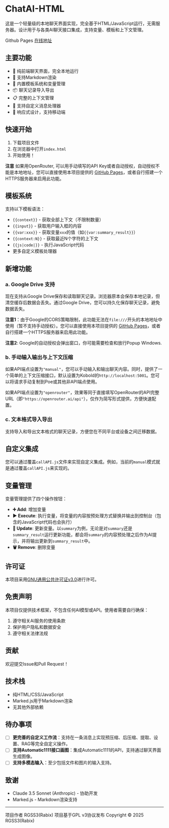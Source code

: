 # ChatAI-HTML

这是一个轻量级的本地聊天界面实现，完全基于HTML/JavaScript运行，无需服务器。设计用于与各类AI聊天接口集成，支持变量、模板和上下文管理。

Github Pages [在线地址](https://rgss3.github.io/ChatAI-HTML)

## 主要功能

- 💬 纯前端聊天界面，完全本地运行
- 📝 支持Markdown渲染
- 🔄 内置模板系统和变量管理
- 📦 聊天记录导入导出
- 📋 完整的上下文管理
- 🎨 支持自定义消息处理器
- 📱 响应式设计，支持移动端

## 快速开始

1. 下载项目文件
2. 在浏览器中打开`index.html`
3. 开始使用！

**注意** 如果用OpenRouter, 可以用手动填写的API Key或者自动授权，自动授权不能是本地地址，您可以直接使用本项目提供的 [GitHub Pages](https://rgss3.github.io/ChatAI-HTML)，或者自行搭建一个HTTPS服务器来启用此功能。

## 模板系统

支持以下模板语法：
- `{{context}}` - 获取全部上下文（不限制数量）
- `{{input}}` - 获取用户输入框的内容
- `{{var:xxx}}` - 获取变量`xxx`的值（如`{{var:summary_result}}`）
- `{{context:N}}` - 获取最近N个字符的上下文
- `{{js|code|}}` - 执行JavaScript代码
- 更多自定义模板处理器

## 新增功能

### a. Google Drive 支持  
现在支持从Google Drive保存和读取聊天记录。浏览器原本会保存本地记录，但清空缓存后数据会丢失。通过Google Drive，您可以持久化保存聊天记录，避免数据丢失。  

**注意1**：由于Google的CORS策略限制，此功能无法在`file:///`开头的本地地址中使用（暂不支持手动授权）。您可以直接使用本项目提供的 [GitHub Pages](https://rgss3.github.io/ChatAI-HTML)，或者自行搭建一个HTTPS服务器来启用此功能。

**注意2**: Google的自动授权会弹出窗口，你可能需要检查和放行Popup Windows.

### b. 手动输入输出与上下文压缩
 如果API端点设置为`"manual"`，您可以手动输入和输出聊天内容。同时，提供了一个简单的上下文压缩接口，默认设置为Kobold的`http://localhost:5001`。您可以将请求手动复制到Poe或其他非API端点使用。  

如果API端点设置为`"openrouter"`，效果等同于直接填写OpenRouter的API完整URL（即`"https://openrouter.ai/api"`），仅作为简写形式提供，方便快速配置。

### c. 文本格式导入导出
支持导入和导出文本格式的聊天记录，方便您在不同平台或设备之间迁移数据。

## 自定义集成

您可以通过覆盖`callAPI.js`文件来实现自定义集成。例如，当前的`manual`模式就是通过覆盖`callAPI.js`来实现的。

## 变量管理

变量管理提供了四个操作按钮：

- **➕ Add**: 增加变量
- **▶️ Execute**: 执行变量，将变量的内容按预处理方式替换并输出到控制台（包含的JavaScript代码也会执行）
- **🔄 Update**: 更新变量。以`summary`为例，无论是对`summary`还是`summary_result`运行更新功能，都会将`summary`的内容预处理之后作为AI提示，并将输出更新到`summary_result`中。
- **🗑️ Remove**: 删除变量

## 许可证

本项目采用[GNU通用公共许可证v3.0](https://www.gnu.org/licenses/gpl-3.0.html)进行许可。

## 免责声明

本项目仅提供技术框架，不包含任何AI模型或API。使用者需要自行确保：
1. 遵守相关AI服务的使用条款
2. 保护用户隐私和数据安全
3. 遵守相关法律法规

## 贡献

欢迎提交Issue和Pull Request！

## 技术栈

- 纯HTML/CSS/JavaScript
- Marked.js用于Markdown渲染
- 无其他外部依赖

## 待办事项

- [ ] **更完善的自定义工作流**：支持在一条消息上实现预压缩、后压缩、提取、设置、RAG等完全自定义操作。
- [ ] **支持Automatic1111接口画图**：集成Automatic1111的API，支持通过聊天界面生成图像。
- [ ] **支持多模态输入**：至少包括文件和图片的输入支持。

## 致谢

- Claude 3.5 Sonnet (Anthropic) - 协助开发
- Marked.js - Markdown渲染支持

---

项目作者 RGSS3(Rabix)
项目基于GPL v3协议发布
Copyright © 2025 RGSS3(Rabix)
